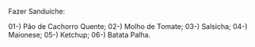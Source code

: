 
Fazer Sanduíche:

01-) Pão de Cachorro Quente;
02-) Molho de Tomate;
03-) Salsicha;
04-) Maionese;
05-) Ketchup;
06-) Batata Palha.